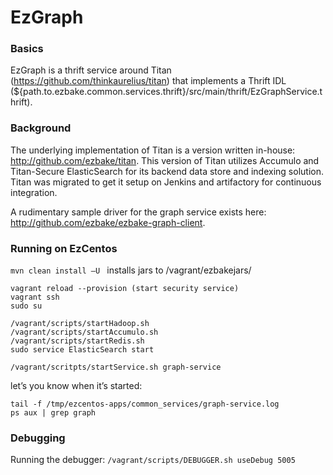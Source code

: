 # EzGraph
### Basics

EzGraph is a thrift service around Titan (https://github.com/thinkaurelius/titan) that implements a Thrift IDL (${path.to.ezbake.common.services.thrift}/src/main/thrift/EzGraphService.thrift).


### Background

The underlying implementation of Titan is a version written in-house: http://github.com/ezbake/titan. This version of Titan utilizes Accumulo and Titan-Secure ElasticSearch for its backend data store and indexing solution. Titan was migrated to get it setup on Jenkins and artifactory for continuous integration.

A rudimentary sample driver for the graph service exists here: http://github.com/ezbake/ezbake-graph-client.

### Running on EzCentos

```mvn clean install –U ``` installs jars to /vagrant/ezbakejars/

```
vagrant reload --provision (start security service)
vagrant ssh
sudo su
```

```
/vagrant/scripts/startHadoop.sh
/vagrant/scripts/startAccumulo.sh
/vagrant/scripts/startRedis.sh
sudo service ElasticSearch start

/vagrant/scritpts/startService.sh graph-service
```

let’s you know when it’s started:

```
tail -f /tmp/ezcentos-apps/common_services/graph-service.log
ps aux | grep graph
```

### Debugging


Running the debugger: ```/vagrant/scripts/DEBUGGER.sh useDebug 5005```
